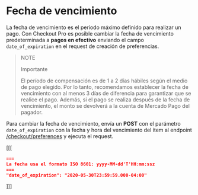 # Fecha de vencimiento

La fecha de vencimiento es el período máximo definido para realizar un pago. Con Checkout Pro es posible cambiar la fecha de vencimiento predeterminada a **pagos en efectivo** enviando el campo `date_of_expiration` en el request de creación de preferencias.

> NOTE
>
> Importante
>
> El período de compensación es de 1 a 2 días hábiles según el medio de pago elegido. Por lo tanto, recomendamos establecer la fecha de vencimiento con al menos 3 días de diferencia para garantizar que se realice el pago. Además, si el pago se realiza después de la fecha de vencimiento, el monto se devolverá a la cuenta de Mercado Pago del pagador.


Para cambiar la fecha de vencimiento, envía un **POST** con el parámetro `date_of_expiration` con la fecha y hora del vencimiento del ítem al endpoint [/checkout/preferences](/developers/es/reference/preferences/_checkout_preferences/post) y ejecuta el request.


[[[
```json
===
La fecha usa el formato ISO 8601: yyyy-MM-dd'T'HH:mm:ssz
===
"date_of_expiration": "2020-05-30T23:59:59.000-04:00"
```
]]]

